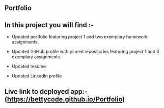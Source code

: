 ## Portfolio

## In this project you will find :-

* Updated portfolio featuring project 1 and two exemplary homework assignments.

* Updated GitHub profile with pinned repositories featuring project 1 and 3 exemplary assignments.

* Updated resume

* Updated LinkedIn profile

## Live link to deployed app:-(https://bettycode.github.io/Portfolio)